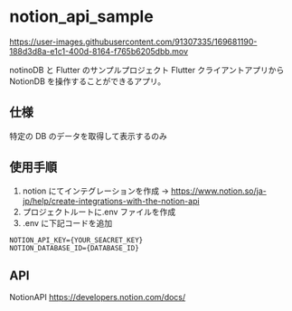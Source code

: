 # notion_api_sample



https://user-images.githubusercontent.com/91307335/169681190-188d3d8a-e1c1-400d-8164-f765b6205dbb.mov



notinoDB と Flutter のサンプルプロジェクト
Flutter クライアントアプリから NotionDB を操作することができるアプリ。

## 仕様

特定の DB のデータを取得して表示するのみ

## 使用手順

1. notion にてインテグレーションを作成
   → https://www.notion.so/ja-jp/help/create-integrations-with-the-notion-api
2. プロジェクトルートに.env ファイルを作成
3. .env に下記コードを追加

```
NOTION_API_KEY={YOUR_SEACRET_KEY}
NOTION_DATABASE_ID={DATABASE_ID}
```

## API

NotionAPI
https://developers.notion.com/docs/
